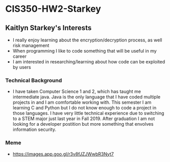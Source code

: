 # CIS350-HW2-Starkey

## Kaitlyn Starkey's Interests
- I really enjoy learning about the encryption/decryption process, as well risk management 
- When programming I like to code something that will be useful in my career 
- I am interested in researching/learning about how code can be exploited by users
  
### Technical Background
- I have taken Computer Science 1 and 2, which has taught me intermediate java. Java is the only language that I have coded multiple projects in and I am comfortable working with. This semester I am learning C and Python but I do not know enough to code a project in those languages. I have very little technical experience due to switching to a STEM major just last year in Fall 2019. After graduation I am not looking for a developer postition but more something that envolves information security. 

### Meme 
- https://images.app.goo.gl/r3v8fJZJWwbR3Nyt7
